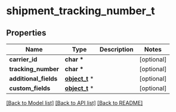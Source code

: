 # shipment_tracking_number_t

## Properties
Name | Type | Description | Notes
------------ | ------------- | ------------- | -------------
**carrier_id** | **char \*** |  | [optional] 
**tracking_number** | **char \*** |  | [optional] 
**additional_fields** | [**object_t**](.md) \* |  | [optional] 
**custom_fields** | [**object_t**](.md) \* |  | [optional] 

[[Back to Model list]](../README.md#documentation-for-models) [[Back to API list]](../README.md#documentation-for-api-endpoints) [[Back to README]](../README.md)


